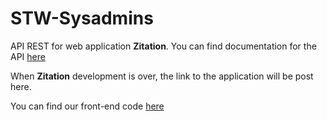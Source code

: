 # STW-Sysadmins

API REST for web application **Zitation**. You can find documentation for the API [here](https://stw-zitation.herokuapp.com/api-docs/)

When **Zitation** development is over, the link to the application will be post here.

You can find our front-end code [here](https://github.com/AlbertoCalvoRubio/STW-frontend)
